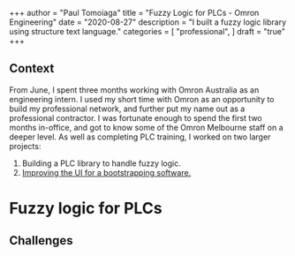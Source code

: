 +++
author = "Paul Tomoiaga"
title = "Fuzzy Logic for PLCs - Omron Engineering"
date = "2020-08-27"
description = "I built a fuzzy logic library using structure text language."
categories = [
    "professional",
]
draft = "true"
+++

## Context
From June, I spent three months working with Omron Australia as an engineering intern. I used my short time with Omron as an opportunity to build my professional network, and further put my name out as a professional contractor. I was fortunate enough to spend the first two months in-office, and got to know some of the Omron Melbourne staff on a deeper level. As well as completing PLC training, I worked on two larger projects:
  1. Building a PLC library to handle fuzzy logic.
  2. [Improving the UI for a bootstrapping software.](/posts/003-omron-vbnet)

# Fuzzy logic for PLCs

## Challenges
